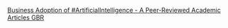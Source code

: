 [Business Adoption of #ArtificialIntelligence - A Peer-Reviewed Academic Articles   GBR](https://qi.tc/qi/117383)